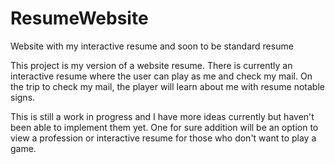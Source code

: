 # ResumeWebsite
Website with my interactive resume and soon to be standard resume


This project is my version of a website resume. There is currently an interactive resume where the user can play as me and check my mail.
On the trip to check my mail, the player will learn about me with resume notable signs.


This is still a work in progress and I have more ideas currently but haven't been able to implement them yet.
One for sure addition will be an option to view a profession or interactive resume for those who don't want to play a game.
